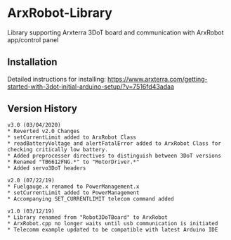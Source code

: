 ArxRobot-Library
================

Library supporting Arxterra 3DoT board and communication with ArxRobot app/control panel

Installation
------------

Detailed instructions for installing:
https://www.arxterra.com/getting-started-with-3dot-initial-arduino-setup/?v=7516fd43adaa

Version History
--------------
```
v3.0 (03/04/2020)
* Reverted v2.0 Changes
* setCurrentLimit added to ArxRobot Class
* readBatteryVoltage and alertFatalError added to ArxRobot Class for checking critically low battery.
* Added preprocesser directives to distinguish between 3DoT versions
* Renamed "TB6612FNG.*" to "MotorDriver.*"
* Added servo3DoT headers

v2.0 (07/22/19)
* Fuelgauge.x renamed to PowerManagement.x
* setCurrentLimit added to PowerManagement
* Accompanying SET_CURRENTLIMIT telecom command added

v1.0 (03/12/19)
* Library renamed from "Robot3DoTBoard" to ArxRobot
* ArxRobot.cpp no longer waits until usb communication is initiated
* Telecomm example updated to be compatible with latest Arduino IDE
```